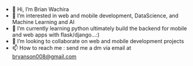 - 👋 Hi, I’m Brian Wachira
- 👀 I’m interested in web and mobile development, DataScience, and Machine Learning and AI
- 🌱 I’m currently learning python ultimately build the backend for mobile and web apps with flask/django...:)
- 💞️ I’m looking to collaborate on web and mobile development projects
- 📫 How to reach me : send me a dm via email at bryanson008@gmail.com

<!---
ItsWachira/ItsWachira is a ✨ special ✨ repository because its `README.md` (this file) appears on your GitHub profile.
You can click the Preview link to take a look at your changes.
--->
